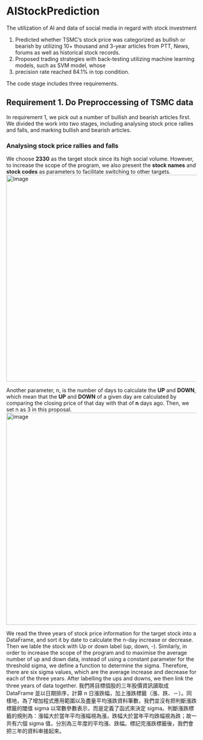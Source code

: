 # AIStockPrediction
The utilization of AI and data of social media in regard with stock investment
1. Predicted whether TSMC’s stock price was categorized as bullish or bearish by utilizing 10+ thousand and 3-year articles from PTT, News, forums as well as historical stock records.
2. Proposed trading strategies with back-testing utilizing machine learning models, such as SVM model, whose
3. precision rate reached 84.1% in top condition.  

The code stage includes three requirements.  

##  Requirement 1. Do Preproccessing of TSMC data
In requirement 1, we pick out a number of bullish and bearish articles first.  
We divided the work into two stages, including analysing stock price rallies and falls, and marking bullish and bearish articles.

### Analysing stock price rallies and falls
We choose **2330** as the target stock since its high social volume. 
However, to increase the scope of the program, we also present the **stock names** and **stock codes** as parameters to facilitate switching to other targets. 
<img width="547" alt="image" src="https://user-images.githubusercontent.com/80161804/221087736-4d92a00b-afef-4041-a96d-39723d47a4e7.png">

Another parameter, n, is the number of days to calculate the **UP** and **DOWN**, which mean that the **UP** and **DOWN** of a given day are calculated by comparing the closing price of that day with that of **n** days ago.
Then, we set n as 3 in this proposal.
<img width="561" alt="image" src="https://user-images.githubusercontent.com/80161804/221087848-555869f9-a9ca-42d9-9908-bb40595191a5.png">


We read the three years of stock price information for the target stock into a DataFrame, and sort it by date to calculate the n-day increase or decrease.  Then we lable the stock with Up or down label (up, down, -). 
Similarly, in order to increase the scope of the program and to maximise the average number of up and down data, instead of using a constant parameter for the threshold sigma, we define a function to determine the sigma. Therefore, there are six sigma values, which are the average increase and decrease for each of the three years. After labelling the ups and downs, we then link the three years of data together.
我們將目標個股的三年股價資訊讀取成 DataFrame 並以日期排序，計算 n 日漲跌幅，加上漲跌標籤（漲、跌、－）。同樣地，為了增加程式應用範圍以及盡量平均漲跌資料筆數，我們並沒有把判斷漲跌標籤的閾值 sigma 以常數參數表示，而是定義了函式來決定 sigma。判斷漲跌標籤的規則為：漲幅大於當年平均漲幅視為漲，跌幅大於當年平均跌幅視為跌；故一共有六個 sigma 值，分別為三年度的平均漲、跌幅。標記完漲跌標籤後，我們會把三年的資料串接起來。



